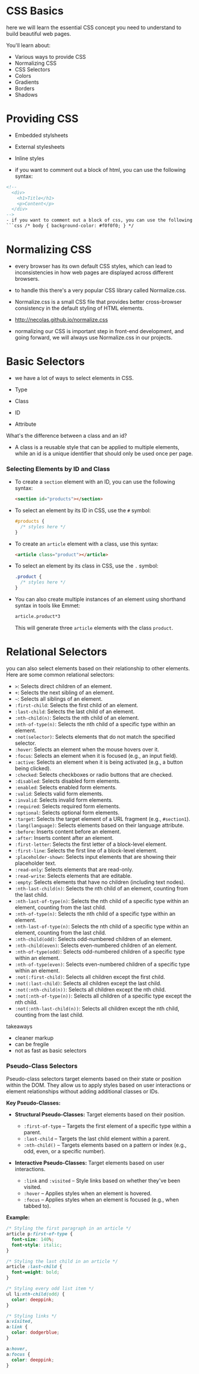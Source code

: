 # CSS Basics

here we will learn the essential CSS concept you need to understand to build beautiful web pages.

You'll learn about:

- Various ways to provide CSS
- Normalizing CSS
- CSS Selectors
- Colors
- Gradients
- Borders
- Shadows

# Providing CSS

- Embedded stylsheets
- External stylesheets
- Inline styles

- if you want to comment out a block of html, you can use the following syntax:

````html
<!--
  <div>
    <h1>Title</h1>
    <p>Content</p>
  </div>
-->
- if you want to comment out a block of css, you can use the following syntax:
```css /* body { background-color: #f0f0f0; } */
````

# Normalizing CSS

- every browser has its own default CSS styles, which can lead to inconsistencies in how web pages are displayed across different browsers.
- to handle this there's a very popular CSS library called Normalize.css.
- Normalize.css is a small CSS file that provides better cross-browser consistency in the default styling of HTML elements.
- http://necolas.github.io/normalize.css

- normalizing our CSS is important step in front-end development, and going forward, we will always use Normalize.css in our projects.

# Basic Selectors

- we have a lot of ways to select elements in CSS.

- Type
- Class
- ID
- Attribute

What's the difference between a class and an id?

- A class is a reusable style that can be applied to multiple elements, while an id is a unique identifier that should only be used once per page.

### Selecting Elements by ID and Class

- To create a `section` element with an ID, you can use the following syntax:

  ```html
  <section id="products"></section>
  ```

- To select an element by its ID in CSS, use the `#` symbol:

  ```css
  #products {
    /* styles here */
  }
  ```

- To create an `article` element with a class, use this syntax:

  ```html
  <article class="product"></article>
  ```

- To select an element by its class in CSS, use the `.` symbol:

  ```css
  .product {
    /* styles here */
  }
  ```

- You can also create multiple instances of an element using shorthand syntax in tools like Emmet:
  ```html
  article.product*3
  ```
  This will generate three `article` elements with the class `product`.

# Relational Selectors

you can also select elements based on their relationship to other elements. Here are some common relational selectors:

- `>`: Selects direct children of an element.
- `+`: Selects the next sibling of an element.
- `~`: Selects all siblings of an element.
- `:first-child`: Selects the first child of an element.
- `:last-child`: Selects the last child of an element.
- `:nth-child(n)`: Selects the nth child of an element.
- `:nth-of-type(n)`: Selects the nth child of a specific type within an element.
- `:not(selector)`: Selects elements that do not match the specified selector.
- `:hover`: Selects an element when the mouse hovers over it.
- `:focus`: Selects an element when it is focused (e.g., an input field).
- `:active`: Selects an element when it is being activated (e.g., a button being clicked).
- `:checked`: Selects checkboxes or radio buttons that are checked.
- `:disabled`: Selects disabled form elements.
- `:enabled`: Selects enabled form elements.
- `:valid`: Selects valid form elements.
- `:invalid`: Selects invalid form elements.
- `:required`: Selects required form elements.
- `:optional`: Selects optional form elements.
- `:target`: Selects the target element of a URL fragment (e.g., `#section1`).
- `:lang(language)`: Selects elements based on their language attribute.
- `:before`: Inserts content before an element.
- `:after`: Inserts content after an element.
- `:first-letter`: Selects the first letter of a block-level element.
- `:first-line`: Selects the first line of a block-level element.
- `:placeholder-shown`: Selects input elements that are showing their placeholder text.
- `:read-only`: Selects elements that are read-only.
- `:read-write`: Selects elements that are editable.
- `:empty`: Selects elements that have no children (including text nodes).
- `:nth-last-child(n)`: Selects the nth child of an element, counting from the last child.
- `:nth-last-of-type(n)`: Selects the nth child of a specific type within an element, counting from the last child.
- `:nth-of-type(n)`: Selects the nth child of a specific type within an element.
- `:nth-last-of-type(n)`: Selects the nth child of a specific type within an element, counting from the last child.
- `:nth-child(odd)`: Selects odd-numbered children of an element.
- `:nth-child(even)`: Selects even-numbered children of an element.
- `:nth-of-type(odd)`: Selects odd-numbered children of a specific type within an element.
- `:nth-of-type(even)`: Selects even-numbered children of a specific type within an element.
- `:not(:first-child)`: Selects all children except the first child.
- `:not(:last-child)`: Selects all children except the last child.
- `:not(:nth-child(n))`: Selects all children except the nth child.
- `:not(:nth-of-type(n))`: Selects all children of a specific type except the nth child.
- `:not(:nth-last-child(n))`: Selects all children except the nth child, counting from the last child.

takeaways

- cleaner markup
- can be fregile
- not as fast as basic selectors

### Pseudo-Class Selectors

Pseudo-class selectors target elements based on their state or position within the DOM. They allow us to apply styles based on user interactions or element relationships without adding additional classes or IDs.

**Key Pseudo-Classes:**

- **Structural Pseudo-Classes:** Target elements based on their position.

  - `:first-of-type` – Targets the first element of a specific type within a parent.
  - `:last-child` – Targets the last child element within a parent.
  - `:nth-child()` – Targets elements based on a pattern or index (e.g., odd, even, or a specific number).

- **Interactive Pseudo-Classes:** Target elements based on user interactions.

  - `:link` and `:visited` – Style links based on whether they've been visited.
  - `:hover` – Applies styles when an element is hovered.
  - `:focus` – Applies styles when an element is focused (e.g., when tabbed to).

**Example:**

```css
/* Styling the first paragraph in an article */
article p:first-of-type {
  font-size: 140%;
  font-style: italic;
}

/* Styling the last child in an article */
article :last-child {
  font-weight: bold;
}

/* Styling every odd list item */
ul li:nth-child(odd) {
  color: deeppink;
}

/* Styling links */
a:visited,
a:link {
  color: dodgerblue;
}

a:hover,
a:focus {
  color: deeppink;
}
```
